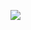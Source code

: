 
<!--![Anurag's GitHub stats](https://github-readme-stats.vercel.app/api?username=Samdo3&show_icons=true&theme=radical)-->

<a href="" target="_blank"><img src="https://img.shields.io/badge/android-000000?style=for-the-badge&logo=android&logoColor=#34A853"/></a>

<!--
**Samdo3/Samdo3** is a ✨ _special_ ✨ repository because its `README.md` (this file) appears on your GitHub profile.

Here are some ideas to get you started:

- 🔭 I’m currently working on ...
- 🌱 I’m currently learning ...
- 👯 I’m looking to collaborate on ...
- 🤔 I’m looking for help with ...
- 💬 Ask me about ...
- 📫 How to reach me: ...
- 😄 Pronouns: ...
- ⚡ Fun fact: ...
-->
